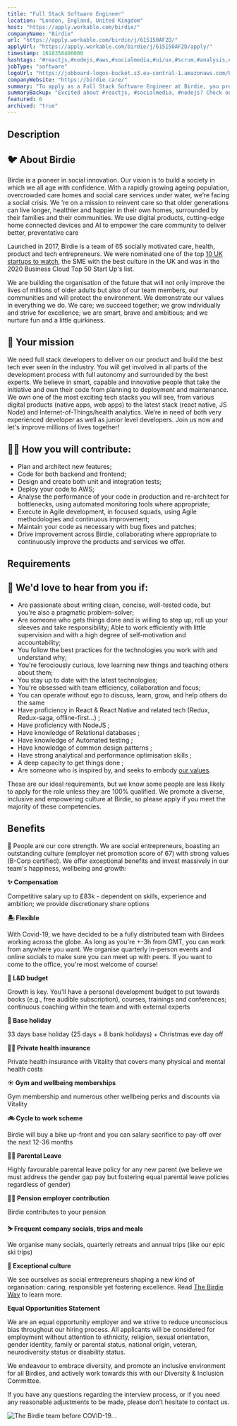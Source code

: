 ```yaml
---
title: "Full Stack Software Engineer"
location: "London, England, United Kingdom"
host: "https://apply.workable.com/birdie/"
companyName: "Birdie"
url: "https://apply.workable.com/birdie/j/615150AF2D/"
applyUrl: "https://apply.workable.com/birdie/j/615150AF2D/apply/"
timestamp: 1618358400000
hashtags: "#reactjs,#nodejs,#aws,#socialmedia,#ui/ux,#scrum,#analysis,#office,#operations,#monitoring"
jobType: "software"
logoUrl: "https://jobboard-logos-bucket.s3.eu-central-1.amazonaws.com/birdie"
companyWebsite: "https://birdie.care/"
summary: "To apply as a Full Stack Software Engineer at Birdie, you preferably need to have some knowledge of: #reactjs, #nodejs, #aws."
summaryBackup: "Excited about #reactjs, #socialmedia, #nodejs? Check out this job post!"
featured: 6
archived: "true"
---
```


## Description

## 🐦 About Birdie

Birdie is a pioneer in social innovation. Our vision is to build a society in which we all age with confidence. With a rapidly growing ageing population, overcrowded care homes and social care services under water, we’re facing a social crisis. We ’re on a mission to reinvent care so that older generations can live longer, healthier and happier in their own homes, surrounded by their families and their communities. We use digital products, cutting-edge home connected devices and AI to empower the care community to deliver better, preventative care

Launched in 2017, Birdie is a team of 65 socially motivated care, health, product and tech entrepreneurs. We were nominated one of the top [10 UK startups to watch](https://www.eu-startups.com/2019/01/10-uk-startups-to-look-out-for-in-2019/), the SME with the best culture in the UK and was in the 2020 Business Cloud Top 50 Start Up's list.

We are building the organisation of the future that will not only improve the lives of millions of older adults but also of our team members, our communities and will protect the environment. We demonstrate our values in everything we do. We care; we succeed together; we grow individually and strive for excellence; we are smart, brave and ambitious; and we nurture fun and a little quirkiness.

## 🚀 Your mission

We need full stack developers to deliver on our product and build the best tech ever seen in the industry. You will get involved in all parts of the development process with full autonomy and surrounded by the best experts. We believe in smart, capable and innovative people that take the initiative and own their code from planning to deployment and maintenance. We own one of the most exciting tech stacks you will see, from various digital products (native apps, web apps) to the latest stack (react native, JS Node) and Internet-of-Things/health analytics. We’re in need of both very experienced developer as well as junior level developers. Join us now and let's improve millions of lives together!

## 🦸‍♀️ **How you will contribute:**

*   Plan and architect new features;
*   Code for both backend and frontend;
*   Design and create both unit and integration tests;
*   Deploy your code to AWS;
*   Analyse the performance of your code in production and re-architect for bottlenecks, using automated monitoring tools where appropriate;
*   Execute in Agile development, in focused squads, using Agile methodologies and continuous improvement;
*   Maintain your code as necessary with bug fixes and patches;
*   Drive improvement across Birdie, collaborating where appropriate to continuously improve the products and services we offer.

## Requirements

## 🤩 **We'd love to hear from you if:**

*   Are passionate about writing clean, concise, well-tested code, but you’re also a pragmatic problem-solver;
*   Are someone who gets things done and is willing to step up, roll up your sleeves and take responsibility; Able to work efficiently with little supervision and with a high degree of self-motivation and accountability;
*   You follow the best practices for the technologies you work with and understand why;
*   You're ferociously curious, love learning new things and teaching others about them;
*   You stay up to date with the latest technologies;
*   You're obsessed with team efficiency, collaboration and focus;
*   You can operate without ego to discuss, learn, grow, and help others do the same
*   Have proficiency in React & React Native and related tech (Redux, Redux-saga, offline-first...) ;
*   Have proficiency with NodeJS ;
*   Have knowledge of Relational databases ;
*   Have knowledge of Automated testing ;
*   Have knowledge of common design patterns ;
*   Have strong analytical and performance optimisation skills ;
*   A deep capacity to get things done ;
*   Are someone who is inspired by, and seeks to embody [our values](https://medium.com/birdiecare/setting-the-foundations-the-company-we-are-building-78e1c73c3b27).

These are our ideal requirements, but we know some people are less likely to apply for the role unless they are 100% qualified. We promote a diverse, inclusive and empowering culture at Birdie, so please apply if you meet the majority of these competencies.

## Benefits

🙌 People are our core strength. We are social entrepreneurs, boasting an outstanding culture (employer net promotion score of 67) with strong values (B-Corp certified). We offer exceptional benefits and invest massively in our team's happiness, wellbeing and growth:

**✨ Compensation**

Competitive salary up to £83k - dependent on skills, experience and ambition; we provide discretionary share options

**🏝 Flexible**

With Covid-19, we have decided to be a fully distributed team with Birdees working across the globe. As long as you're +-3h from GMT, you can work from anywhere you want. We organise quarterly in-person events and online socials to make sure you can meet up with peers. If you want to come to the office, you're most welcome of course!

**🌱 L&D budget**

Growth is key. You'll have a personal development budget to put towards books (e.g., free audible subscription), courses, trainings and conferences; continuous coaching within the team and with external experts

**🌴 Base holiday**

33 days base holiday (25 days + 8 bank holidays) + Christmas eve day off

**👩‍⚕️ Private health insurance**

Private health insurance with Vitality that covers many physical and mental health costs

**☀️ Gym and wellbeing memberships**

Gym membership and numerous other wellbeing perks and discounts via Vitality

**🚲 Cycle to work scheme**

Birdie will buy a bike up-front and you can salary sacrifice to pay-off over the next 12-36 months

**👼🏽 Parental Leave**

Highly favourable parental leave policy for any new parent (we believe we must address the gender gap pay but fostering equal parental leave policies regardless of gender)

**👵🏻 Pension employer contribution**

Birdie contributes to your pension

**⛷ Frequent company socials, trips and meals**

We organise many socials, quarterly retreats and annual trips (like our epic ski trips)

**🤗 Exceptional culture**

We see ourselves as social entrepreneurs shaping a new kind of organisation: caring, responsible yet fostering excellence. Read [The Birdie Way](https://birdie.care/blog/the-birdie-way-how-we-are-building-the-best-place-to-work-one-day-at-a-time) to learn more.

**Equal Opportunities Statement**

We are an equal opportunity employer and we strive to reduce unconscious bias throughout our hiring process. All applicants will be considered for employment without attention to ethnicity, religion, sexual orientation, gender identity, family or parental status, national origin, veteran, neurodiversity status or disability status.

We endeavour to embrace diversity, and promote an inclusive environment for all Birdies, and actively work towards this with our Diversity & Inclusion Committee.

If you have any questions regarding the interview process, or if you need any reasonable adjustments to be made, please don’t hesitate to contact us.

![](https://workablehr.s3.amazonaws.com/uploads/photos/342373/e0b28987347c16d2ed682d74d83d57c6.jpg "The Birdie team before COVID-19...")

